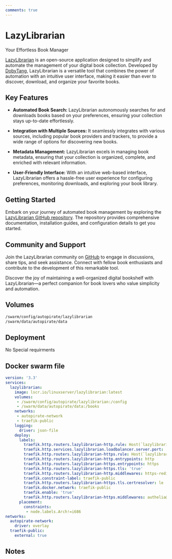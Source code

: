 ```yaml
---
comments: true
---
```


# LazyLibrarian

Your Effortless Book Manager

[LazyLibrarian](https://github.com/DobyTang/LazyLibrarian) is an open-source application designed to simplify and automate the management of your digital book collection. Developed by [DobyTang](https://github.com/DobyTang), LazyLibrarian is a versatile tool that combines the power of automation with an intuitive user interface, making it easier than ever to discover, download, and organize your favorite books.

## Key Features

- **Automated Book Search:** LazyLibrarian autonomously searches for and downloads books based on your preferences, ensuring your collection stays up-to-date effortlessly.

- **Integration with Multiple Sources:** It seamlessly integrates with various sources, including popular book providers and trackers, to provide a wide range of options for discovering new books.

- **Metadata Management:** LazyLibrarian excels in managing book metadata, ensuring that your collection is organized, complete, and enriched with relevant information.

- **User-Friendly Interface:** With an intuitive web-based interface, LazyLibrarian offers a hassle-free user experience for configuring preferences, monitoring downloads, and exploring your book library.

## Getting Started

Embark on your journey of automated book management by exploring the [LazyLibrarian GitHub repository](https://github.com/DobyTang/LazyLibrarian). The repository provides comprehensive documentation, installation guides, and configuration details to get you started.

## Community and Support

Join the LazyLibrarian community on [GitHub](https://github.com/DobyTang/LazyLibrarian) to engage in discussions, share tips, and seek assistance. Connect with fellow book enthusiasts and contribute to the development of this remarkable tool.

Discover the joy of maintaining a well-organized digital bookshelf with LazyLibrarian—a perfect companion for book lovers who value simplicity and automation.


## Volumes

```bash
/swarm/config/autopirate/lazylibrarian
/swarm/data/autopirate/data
```

## Deployment
No Special requirments

## Docker swarm file
```yaml
version: '3.3'
services:
  lazylibrarian:
    image: lscr.io/linuxserver/lazylibrarian:latest
    volumes:
     - /swarm/config/autopirate/lazylibrarian:/config
     - /swarm/data/autopirate/data:/books
    networks:
     - autopirate-network
     - traefik-public
    logging:
      driver: json-file
    deploy:
      labels:
        traefik.http.routers.lazylibrarian-http.rule: Host(`lazylibrarian.vnerd.nl`)
        traefik.http.services.lazylibrarian.loadbalancer.server.port: '5299'
        traefik.http.routers.lazylibrarian-https.rule: Host(`lazylibrarian.vnerd.nl`)
        traefik.http.routers.lazylibrarian-http.entrypoints: http
        traefik.http.routers.lazylibrarian-https.entrypoints: https
        traefik.http.routers.lazylibrarian-https.tls: 'true'
        traefik.http.routers.lazylibrarian-http.middlewares: https-redirect
        traefik.constraint-label: traefik-public
        traefik.http.routers.lazylibrarian-https.tls.certresolver: le
        traefik.docker.network: traefik-public
        traefik.enable: 'true'
        traefik.http.routers.lazylibrarian-https.middlewares: authelia@docker
      placement:
        constraints:
         - node.labels.Arch!=i686
networks:
  autopirate-network:
    driver: overlay
  traefik-public:
    external: true
```
## Notes

